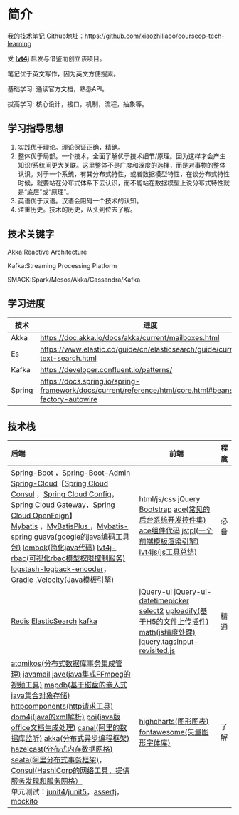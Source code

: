 # 简介

我的技术笔记 Github地址：https://github.com/xiaozhiliaoo/courseop-tech-learning

受 [**lvt4j**](https://lvt4j.51vip.biz/confluence/#all-updates) 启发与借鉴而创立该项目。

笔记优于英文写作，因为英文方便搜索。

基础学习: 通读官方文档，熟悉API。

拔高学习: 核心设计，接口，机制，流程，抽象等。

## 学习指导思想

1. 实践优于理论。理论保证正确，精确。
2. 整体优于局部。一个技术，全面了解优于技术细节/原理。因为这样才会产生知识/系统间更大关联。这里整体不是广度和深度的选择，而是对事物的整体认识。对于一个系统，有其分布式特性，或者数据模型特性，在谈分布式特性时候，就要站在分布式体系下去认识，而不能站在数据模型上说分布式特性就是“底层”或“原理”。
3. 英语优于汉语。汉语会阻碍一个技术的认知。
4. 注重历史。技术的历史，从头到位去了解。


## 技术关键字

Akka:Reactive Architecture

Kafka:Streaming Processing Platform

SMACK:Spark/Mesos/Akka/Cassandra/Kafka

## 学习进度

| 技术   | 进度                                                         |
| ------ | ------------------------------------------------------------ |
| Akka   | https://doc.akka.io/docs/akka/current/mailboxes.html         |
| Es     | https://www.elastic.co/guide/cn/elasticsearch/guide/current/full-text-search.html |
| Kafka  | https://developer.confluent.io/patterns/                     |
| Spring | https://docs.spring.io/spring-framework/docs/current/reference/html/core.html#beans-factory-autowire |







## 技术栈

| 后端                                                         | 前端                                                         | 程度 |
| :----------------------------------------------------------- | ------------------------------------------------------------ | ---- |
| [Spring-Boot](https://projects.spring.io/spring-boot) ，[Spring-Boot-Admin](https://codecentric.github.io/spring-boot-admin/)<br />[Spring-Cloud](https://spring.io/projects/spring-cloud)【[Spring Cloud Consul](https://cloud.spring.io/spring-cloud-consul/reference/html/) ，[Spring Cloud Config](https://cloud.spring.io/spring-cloud-config/reference/html/)，[Spring Cloud Gateway](https://spring.io/projects/spring-cloud-gateway)，[Spring Cloud OpenFeign](https://spring.io/projects/spring-cloud-openfeign)】<br />[Mybatis](http://www.mybatis.org/mybatis-3/zh/index.html) ，[MyBatisPlus ](https://baomidou.com/guide/)，[Mybatis-spring](http://mybatis.org/spring/) [guava(google的java编码工具包)](https://github.com/google/guava) [lombok(简化java代码)](https://projectlombok.org/) [lvt4j-rbac(可视化rbac模型权限控制服务)](https://github.com/lvq410/LVT4J-RBAC) [logstash-logback-encoder](https://github.com/logstash/logstash-logback-encoder)，[Gradle](https://gradle.org/) ,[Velocity(Java模板引擎)](http://velocity.apache.org/) | html/js/css jQuery [Bootstrap](http://www.bootcss.com/) [ace(常见的后台系统开发控件集)](http://ace.jeka.by/elements.html) [ace组件代码](https://github.com/bopoda/ace) [jstpl(一个前端模板渲染引擎)](https://github.com/huangbh/jstpl) [lvt4js(js工具总结)](https://lvq410.github.io/LVT4JS/docs/index.html) | 必备 |
| [Redis](https://redis.io/) [ElasticSearch](https://www.elastic.co/) [kafka](http://kafka.apache.org/) | [jQuery-ui](http://jqueryui.com/) [jQuery-ui-datetimepicker](https://github.com/trentrichardson/jQuery-Timepicker-Addon) [select2](https://select2.github.io/) [uploadify(基于H5的文件上传插件)](http://www.uploadify.com/) [math(js精度处理)](https://mathjs.org/) [jquery.tagsinput-revisited.js](https://github.com/underovsky/jquery-tagsinput-revisited) | 精通 |
| [atomikos(分布式数据库事务集成管理)](https://www.atomikos.com/) [javamail](https://javaee.github.io/javamail/) [jave(java集成FFmpeg的视频工具)](http://www.sauronsoftware.it/projects/jave) [mapdb(基于磁盘的嵌入式java集合对象存储)](http://www.mapdb.org/) [httpcomponents(http请求工具)](http://hc.apache.org/) [dom4j(java的xml解析)](https://dom4j.github.io/) [poi(java版office文档生成处理)](https://poi.apache.org/) [canal(阿里的数据库监听)](https://github.com/alibaba/canal) [akka(分布式异步编程框架)](https://akka.io/) [hazelcast(分布式内存数据网格)](https://hazelcast.org/imdg/why/) [seata(阿里分布式事务框架)](http://seata.io/en-us/)，[Consul(HashiCorp的网络工具，提供服务发现和服务网格）](https://www.consul.io/)<br />单元测试：[junit4](https://junit.org/junit4/)/[junit5](https://junit.org/junit5/docs/current/user-guide/)，[assertj](https://assertj.github.io/doc/)，[mockito](https://site.mockito.org/) | [highcharts(图形图表)](http://www.hcharts.cn/) [fontawesome(矢量图形字体库)](http://fontawesome.io/) | 了解 |

